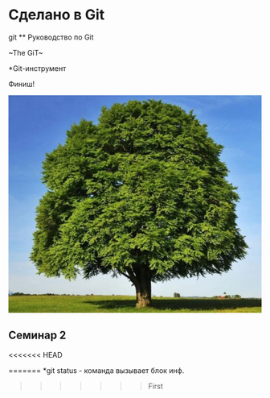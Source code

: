 # Сделано в Git
git
** Руководство по Git

~The GiT~

*Git-инструмент 

Финиш! 

![Alt text](image.png)

## Семинар 2

<<<<<<< HEAD

=======
*git status - команда вызывает блок инф.
>>>>>>> First
